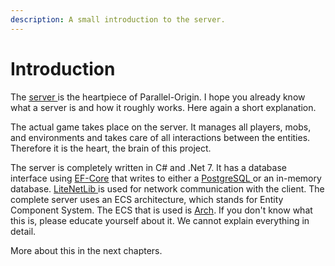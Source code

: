 ```yaml
---
description: A small introduction to the server.
---
```


# Introduction

The [server ](https://github.com/Parallel-Origin/PO-Server)is the heartpiece of Parallel-Origin. I hope you already know what a server is and how it roughly works. Here again a short explanation.

The actual game takes place on the server. It manages all players, mobs, and environments and takes care of all interactions between the entities. Therefore it is the heart, the brain of this project.

The server is completely written in C# and .Net 7. It has a database interface using [EF-Core](https://github.com/dotnet/efcore) that writes to either a [PostgreSQL ](https://www.postgresql.org/)or an in-memory database. [LiteNetLib ](https://github.com/RevenantX/LiteNetLib)is used for network communication with the client. The complete server uses an ECS architecture, which stands for Entity Component System. The ECS that is used is [Arch](https://github.com/genaray/Arch). If you don't know what this is, please educate yourself about it. We cannot explain everything in detail.

More about this in the next chapters.&#x20;
